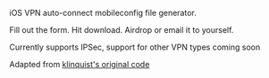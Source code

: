 iOS VPN auto-connect mobileconfig file generator.

Fill out the form. Hit download.  Airdrop or email it to yourself.

Currently supports IPSec, support for other VPN types coming soon

Adapted from [klinquist's original code](https://github.com/klinquist/iOS-VPN-Autoconnect)